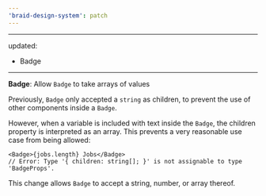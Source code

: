 ```yaml
---
'braid-design-system': patch
---
```


---
updated:
  - Badge
---

**Badge**: Allow `Badge` to take arrays of values

Previously, `Badge` only accepted a `string` as children, to prevent the use of other components inside a `Badge`.

However, when a variable is included with text inside the `Badge`, the children property is interpreted as an array. This prevents a very reasonable use case from being allowed:

```tsx
<Badge>{jobs.length} Jobs</Badge>
// Error: Type '{ children: string[]; }' is not assignable to type 'BadgeProps'.
```

This change allows `Badge` to accept a string, number, or array thereof.